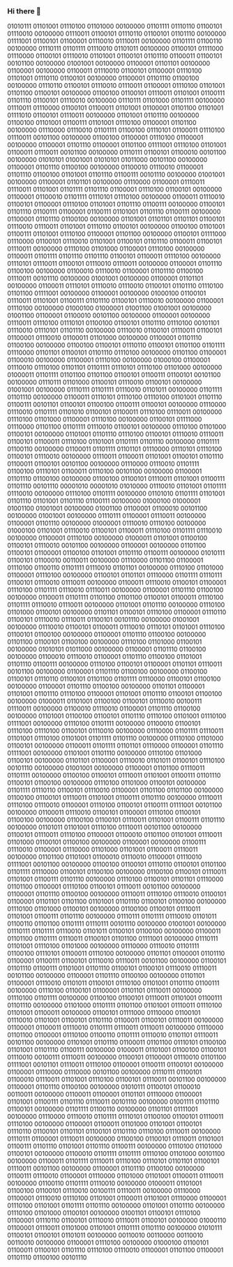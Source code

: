 ### Hi there 👋

01010111 01101001 01110100 01101000 00100000 01101111 01110110 01100101 01110010 00100000 01110011 01100101 01110110 01100101 01101110 00100000 01111001 01100101 01100001 01110010 01110011 00100000 01101111 01100110 00100000 01110111 01101111 01110010 01101011 00100000 01100101 01111000 01110000 01100101 01110010 01101001 01100101 01101110 01100011 01100101 00101100 00100000 01001001 00100000 01100001 01101101 00100000 01100001 00100000 01100011 01110010 01100101 01100001 01110100 01101001 01110110 01100101 00100000 01100001 01101110 01100100 00100000 01110110 01100101 01110010 01110011 01100001 01110100 01101001 01101100 01100101 00100000 01100100 01100101 01110011 01101001 01100111 01101110 01100101 01110010 00100000 01110111 01101000 01101111 00100000 01110011 01110000 01100101 01100011 01101001 01100001 01101100 01101001 01111010 01100101 01110011 00100000 01101001 01101110 00100000 01100100 01101001 01100111 01101001 01110100 01100001 01101100 00100000 01110000 01110010 01101111 01100100 01110101 01100011 01110100 01110011 00101100 00100000 01100100 01100001 01110100 01100001 00100000 01100001 01101110 01100001 01101100 01111001 01110100 01101001 01100011 01110011 00101100 00100000 01110111 01100101 01100010 00101100 00100000 01010101 01001001 01010101 01011000 00101100 00100000 01100001 01101110 01100100 00100000 01100010 01110010 01100001 01101110 01100100 01101001 01101110 01100111 00101110 00100000 01001001 00100000 01100001 01101101 00100000 01110000 01100001 01110011 01110011 01101001 01101111 01101110 01100001 01110100 01100101 00100000 01100001 01100010 01101111 01110101 01110100 00100000 01100011 01110010 01100101 01100001 01110100 01101001 01101110 01100111 00100000 01100101 01101110 01100111 01100001 01100111 01101001 01101110 01100111 00100000 01100001 01101110 01100100 00100000 01101001 01101101 01101101 01100101 01110010 01110011 01101001 01110110 01100101 00100000 01100100 01101001 01100111 01101001 01110100 01100001 01101100 00100000 01100101 01111000 01110000 01100101 01110010 01101001 01100101 01101110 01100011 01100101 01110011 00100000 01110100 01101000 01100001 01110100 00100000 01100011 01101111 01101110 01101110 01100101 01100011 01110100 00100000 01110101 01110011 01100101 01110010 01110011 00100000 01100001 01101110 01100100 00100000 01100010 01110010 01100001 01101110 01100100 01110011 00101110 00100000 01001001 00100000 01100001 01101101 00100000 01100011 01110101 01110010 01110010 01100101 01101110 01110100 01101100 01111001 00100000 01100001 00100000 01000100 01100101 01110011 01101001 01100111 01101110 01100101 01110010 00100000 01100001 01110100 00100000 01000100 01000001 01001100 01001001 00100000 01001100 01100001 01100010 00101100 00100000 01100001 00100000 01110011 01110100 01110101 01100100 01100101 01101110 01110100 00101101 01110010 01110101 01101110 00100000 01110010 01100101 01110011 01100101 01100001 01110010 01100011 01101000 00100000 01100001 01101110 01100100 00100000 01100100 01100101 01110110 01100101 01101100 01101111 01110000 01101101 01100101 01101110 01110100 00100000 01101100 01100001 01100010 00100000 01100001 01110100 00100000 01000100 01100001 01110010 01110100 01101101 01101111 01110101 01110100 01101000 00100000 01000011 01101111 01101100 01101100 01100101 01100111 01100101 00101100 00100000 01110111 01101000 01100101 01110010 01100101 00100000 01001001 00100000 01110111 01101111 01110010 01101011 00100000 01101111 01101110 00100000 01100011 01110101 01110100 01110100 01101001 01101110 01100111 00101101 01100101 01100100 01100111 01100101 00100000 01110000 01110010 01101111 01101010 01100101 01100011 01110100 01110011 00100000 01110100 01101000 01100001 01110100 00100000 01100101 01111000 01110000 01101100 01101111 01110010 01100101 00100000 01110100 01101000 01100101 00100000 01101001 01101110 01110100 01100101 01110010 01110011 01100101 01100011 01110100 01101001 01101111 01101110 00100000 01101111 01100110 00100000 01100011 01101111 01101101 01110000 01110101 01110100 01100101 01110010 00100000 01110011 01100011 01101001 01100101 01101110 01100011 01100101 00101100 00100000 01110000 01110010 01101111 01100100 01110101 01100011 01110100 00101100 00100000 01100001 01101110 01100100 00100000 01100100 01100101 01110011 01101001 01100111 01101110 00101110 00001010 00001010 01010000 01110010 01101001 01101111 01110010 00100000 01110100 01101111 00100000 01101010 01101111 01101001 01101110 01101001 01101110 01100111 00100000 01000100 01000001 01001100 01001001 00100000 01001100 01100001 01100010 00101100 00100000 01001001 00100000 01110111 01100001 01110011 00100000 01100001 01101110 00100000 01000001 01110010 01110100 00100000 01000100 01101001 01110010 01100101 01100011 01110100 01101111 01110010 00100000 01100001 01110100 00100000 01000011 01101001 01100100 01100101 01110010 00101100 00100000 01100001 00100000 01101100 01100101 01100001 01100100 01101001 01101110 01100111 00100000 01010111 01100101 01100010 00110011 00100000 01110000 01101100 01100001 01110100 01100110 01101111 01110010 01101101 00100000 01110100 01101000 01100001 01110100 00100000 01100101 01101101 01110000 01101111 01110111 01100101 01110010 01110011 00100000 01100011 01110010 01100101 01100001 01110100 01101111 01110010 01110011 00100000 01100001 01101110 01100100 00100000 01100011 01101111 01101100 01101100 01100101 01100011 01110100 01101111 01110010 01110011 00100000 01101001 01101110 00100000 01110100 01101000 01100101 00100000 01101101 01100101 01110100 01100001 01110110 01100101 01110010 01110011 01100101 00101110 00100000 01001001 00100000 01110010 01100101 01100011 01110010 01110101 01101001 01110100 01100101 01100100 00100000 01100001 01101110 01100100 00100000 01101100 01100101 01100100 00100000 01110100 01101000 01100101 00100000 01010101 01011000 00100000 01100001 01101110 01100100 00100000 01100010 01110010 01100001 01101110 01100100 01101001 01101110 01100111 00100000 01110100 01100101 01100001 01101101 01110011 00101100 00100000 01100001 01101110 01100100 00100000 01100100 01100101 01110110 01100101 01101100 01101111 01110000 01100101 01100100 00100000 01100001 01101110 01100100 00100000 01101101 01100001 01101001 01101110 01110100 01100001 01101001 01101110 01100101 01100100 00100000 01000011 01101001 01100100 01100101 01110010 00100111 01110011 00100000 01100010 01110010 01100001 01101110 01100100 00100000 01101001 01100100 01100101 01101110 01110100 01101001 01110100 01111001 00100000 01110100 01101111 00100000 01100010 01100101 01110100 01110100 01100101 01110010 00100000 01110000 01101111 01110011 01101001 01110100 01101001 01101111 01101110 00100000 01110100 01101000 01100101 00100000 01100011 01101111 01101101 01110000 01100001 01101110 01111001 00100000 01101001 01101110 00100000 01110100 01101000 01100101 00100000 01101101 01100001 01110010 01101011 01100101 01110100 00101110 00100000 01001001 00100000 01100001 01101100 01110011 01101111 00100000 01100100 01100101 01110011 01101001 01100111 01101110 01100101 01100100 00100000 01110100 01101000 01100101 00100000 01101111 01110110 01100101 01110010 01100001 01101100 01101100 00100000 01100100 01100101 01110011 01101001 01100111 01101110 00100000 01110011 01110100 01110010 01100001 01110100 01100101 01100111 01111001 00101100 00100000 01100011 01110010 01100101 01100001 01110100 01100101 01100100 00100000 01100100 01100101 01110011 01101001 01100111 01101110 00100000 01101011 01101001 01110100 01110011 00101100 00100000 01100101 01110011 01110100 01100001 01100010 01101100 01101001 01110011 01101000 01100101 01100100 00100000 01100001 00100000 01100111 01110010 01100001 01110000 01101000 01101001 01100011 01110011 00100000 01101100 01101001 01100010 01110010 01100001 01110010 01111001 00101100 00100000 01100100 01100101 01110110 01100101 01101100 01101111 01110000 01100101 01100100 00100000 01100100 01100101 01110011 01101001 01100111 01101110 00100000 01110100 01100101 01101101 01110000 01101100 01100001 01110100 01100101 01110011 00101100 00100000 01100001 01101110 01100100 00100000 01110011 01110100 01110010 01100101 01100001 01101101 01101100 01101001 01101110 01100101 01100100 00100000 01110100 01101000 01100101 00100000 01100100 01100101 01110011 01101001 01100111 01101110 00100000 01110111 01101111 01110010 01101011 01100110 01101100 01101111 01110111 00101110 00100000 01001001 00100000 01110111 01101111 01110010 01101011 01100101 01100100 00100000 01100011 01101100 01101111 01110011 01100101 01101100 01111001 00100000 01110111 01101001 01110100 01101000 00100000 01110000 01110010 01101111 01100100 01110101 01100011 01110100 00100000 01101101 01100001 01101110 01100001 01100111 01100101 01110010 01110011 00101100 00100000 01100101 01101110 01100111 01101001 01101110 01100101 01100101 01110010 01110011 00101100 00100000 01100001 01101110 01100100 00100000 01101101 01100001 01110010 01101011 01100101 01110100 01101001 01101110 01100111 00100000 01110100 01100101 01100001 01101101 01110011 00100000 01110100 01101111 00100000 01100100 01100101 01110011 01101001 01100111 01101110 00100000 01101000 01101111 01101100 01101001 01110011 01110100 01101001 01100011 00100000 01100101 01111000 01110000 01100101 01110010 01101001 01100101 01101110 01100011 01100101 01110011 00100000 01100001 01100011 01110010 01101111 01110011 01110011 00100000 01110000 01101100 01100001 01110100 01100110 01101111 01110010 01101101 01110011 00101100 00100000 01101001 01101110 01100011 01101100 01110101 01100100 01101001 01101110 01100111 00100000 01000011 01101001 01100100 01100101 01110010 00100111 01110011 00100000 01100101 01100001 01110010 01101100 01111001 00101101 01110011 01110100 01100001 01100111 01100101 00100000 01100001 01110000 01110000 00101100 00100000 01110111 01100101 01100010 01110011 01101001 01110100 01100101 01110011 00101100 00100000 01100001 01101110 01100100 00100000 01010111 01100101 01100010 00110011 00100000 01100011 01100001 01101101 01110000 01100001 01101001 01100111 01101110 01110011 00101110 00100000 01001111 01101110 01100101 00100000 01101111 01100110 00100000 01101101 01111001 00100000 01110000 01110010 01101111 01110101 01100100 01100101 01110011 01110100 00100000 01100001 01100011 01101000 01101001 01100101 01110110 01100101 01101101 01100101 01101110 01110100 01110011 00100000 01110111 01100001 01110011 00100000 01100100 01100101 01110011 01101001 01100111 01101110 01101001 01101110 01100111 00100000 01110100 01101000 01100101 00100000 01100010 01101111 01101111 01110100 01101000 00101100 00100000 01100011 01101111 01110011 01110100 01110101 01101101 01100101 01110011 00101100 00100000 01100001 01101110 01100100 00100000 01100111 01110010 01100001 01110000 01101000 01101001 01100011 01110011 00100000 01100110 01101111 01110010 00100000 01000011 01101001 01100100 01100101 01110010 00100111 01110011 00100000 01110000 01100001 01110010 01110100 01101001 01100011 01101001 01110000 01100001 01110100 01101001 01101111 01101110 00100000 01101001 01101110 00100000 01110100 01101000 01100101 00100000 01001101 01100101 01110100 01100001 01110110 01100101 01110010 01110011 01100101 00100000 01000110 01100001 01110011 01101000 01101001 01101111 01101110 00100000 01010111 01100101 01100101 01101011 00100000 00110010 00110000 00110010 00110010 00100000 01100001 01110100 00100000 01000100 01100101 01100011 01100101 01101110 01110100 01110010 01100001 01101100 01100001 01101110 01100100 00101110 
